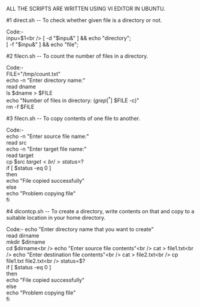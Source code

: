 ALL THE SCRIPTS ARE WRITTEN USING VI EDITOR IN UBUNTU.

#1 direct.sh -- To check whether given file is a directory or not.

Code:-<br />
inpu=$1<br />
[ -d "$inpu&" ] && echo "directory";<br />
[ -f "$inpu&" ] && echo "file";<br />

#2 filecn.sh -- To count the number of files in a directory.

Code:-<br />
FILE="/tmp/count.txt"<br />
echo -n "Enter directory name:"<br />
read dname<br />
ls $dname > $FILE<br />
echo "Number of files in directory: $(grep [^*$] $FILE -c)"<br />
rm -f $FILE<br />

#3 filecn.sh -- To copy contents of one file to another.

Code:-<br /> 
echo -n "Enter source file name:"<br />
read src<br />
echo -n "Enter target file name:"<br />
read target<br />
cp $src $target<br />
status=$?<br />
if [ $status -eq 0 ]<br />
then<br />
echo "File copied successfully"<br />
else<br />
echo "Problem copying file"<br />
fi<br />

#4 dicontcp.sh -- To create a directory, write contents on that and copy to a suitable location in your home directory.

Code:- 
echo "Enter directory name that you want to create"<br />
read dirname<br />
mkdir $dirname<br />
cd $dirname<br />
echo "Enter source file contents"<br />
cat > file1.txt<br />
echo "Enter destination file contents"<br />
cat > file2.txt<br />
cp file1.txt file2.txt<br />
status=$?<br />
if [ $status -eq 0 ]<br />
then<br />
echo "File copied successfully"<br />
else<br />
echo "Problem copying file"<br />
fi<br />

